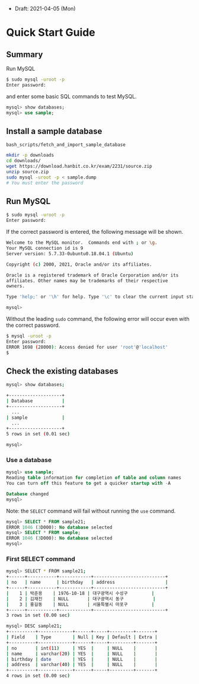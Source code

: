 * Draft: 2021-04-05 (Mon)

# Quick Start Guide

## Summary

Run MySQL

```bash
$ sudo mysql -uroot -p
Enter password:
```

and enter some basic SQL commands to test MySQL.

```sql
mysql> show databases;
mysql> use sample;
```



## Install a sample database

`bash_scripts/fetch_and_import_sample_database`

```bash
mkdir -p downloads
cd downloads/
wget https://download.hanbit.co.kr/exam/2231/source.zip
unzip source.zip
sudo mysql -uroot -p < sample.dump
# You must enter the password
```

## Run MySQL

```bash
$ sudo mysql -uroot -p
Enter password:
```

If the correct password is entered, the following message will be shown.

```bash
Welcome to the MySQL monitor.  Commands end with ; or \g.
Your MySQL connection id is 9
Server version: 5.7.33-0ubuntu0.18.04.1 (Ubuntu)

Copyright (c) 2000, 2021, Oracle and/or its affiliates.

Oracle is a registered trademark of Oracle Corporation and/or its
affiliates. Other names may be trademarks of their respective
owners.

Type 'help;' or '\h' for help. Type '\c' to clear the current input statement.

mysql>
```

Without the leading `sudo` command, the following error will occur even with the correct password.

```bash
$ mysql -uroot -p
Enter password: 
ERROR 1698 (28000): Access denied for user 'root'@'localhost'
$
```

## Check the existing databases

```bash
mysql> show databases;
```

```bash
+--------------------+
| Database           |
+--------------------+
  ...
| sample             |
  ...
+--------------------+
5 rows in set (0.01 sec)

mysql>
```

### Use a database

```sql
mysql> use sample;
Reading table information for completion of table and column names
You can turn off this feature to get a quicker startup with -A

Database changed
mysql> 
```

Note: the `SELECT` command will fail without running the `use` command.

```sql
mysql> SELECT * FROM sample21;
ERROR 1046 (3D000): No database selected
mysql> SELECT * FROM sample;
ERROR 1046 (3D000): No database selected
mysql>
```

### First SELECT command

```bash
mysql> SELECT * FROM sample21;
+------+-----------+------------+---------------------------+
| no   | name      | birthday   | address                   |
+------+-----------+------------+---------------------------+
|    1 | 박준용    | 1976-10-18 | 대구광역시 수성구         |
|    2 | 김재진    | NULL       | 대구광역시 동구           |
|    3 | 홍길동    | NULL       | 서울특별시 마포구         |
+------+-----------+------------+---------------------------+
3 rows in set (0.00 sec)

mysql> DESC sample21;
+----------+-------------+------+-----+---------+-------+
| Field    | Type        | Null | Key | Default | Extra |
+----------+-------------+------+-----+---------+-------+
| no       | int(11)     | YES  |     | NULL    |       |
| name     | varchar(20) | YES  |     | NULL    |       |
| birthday | date        | YES  |     | NULL    |       |
| address  | varchar(40) | YES  |     | NULL    |       |
+----------+-------------+------+-----+---------+-------+
4 rows in set (0.00 sec)
```




